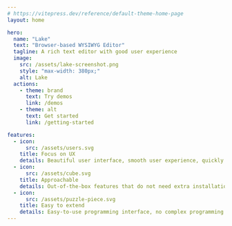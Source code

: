 ```yaml
---
# https://vitepress.dev/reference/default-theme-home-page
layout: home

hero:
  name: "Lake"
  text: "Browser-based WYSIWYG Editor"
  tagline: A rich text editor with good user experience
  image:
    src: /assets/lake-screenshot.png
    style: "max-width: 380px;"
    alt: Lake
  actions:
    - theme: brand
      text: Try demos
      link: /demos
    - theme: alt
      text: Get started
      link: /getting-started

features:
  - icon:
      src: /assets/users.svg
    title: Focus on UX
    details: Beautiful user interface, smooth user experience, quickly load editor due to small size, support operating huge content due to simple architecture
  - icon:
      src: /assets/cube.svg
    title: Approachable
    details: Out-of-the-box features that do not need extra installation, easily integrate a full-featured editor into your website or app with just a few lines of code
  - icon:
      src: /assets/puzzle-piece.svg
    title: Easy to extend
    details: Easy-to-use programming interface, no complex programming layers, built on top of the DOM, directly call all browser APIs by instinct in the plugin
---
```

